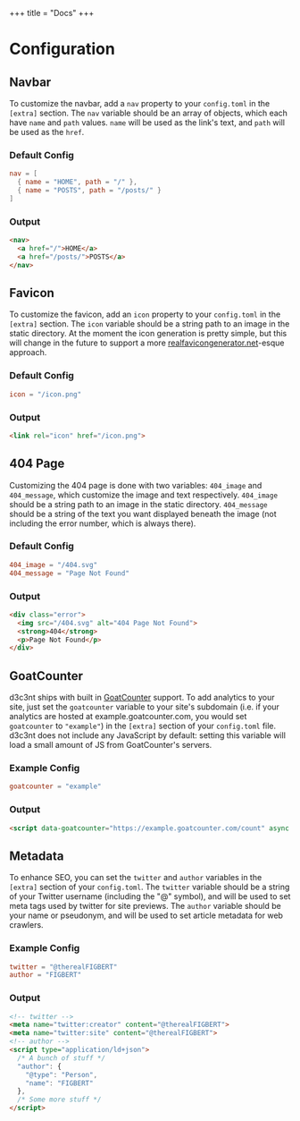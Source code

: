+++
title = "Docs"
+++

# Configuration

## Navbar

To customize the navbar, add a `nav` property to your `config.toml` in the `[extra]` section. The `nav` variable should be an array of objects, which each have `name` and `path`
values. `name` will be used as the link's text, and `path` will be used as the `href`.

### Default Config
```toml
nav = [
  { name = "HOME", path = "/" },
  { name = "POSTS", path = "/posts/" }
]
```
### Output
```html
<nav>
  <a href="/">HOME</a>
  <a href="/posts/">POSTS</a>
</nav>
```

## Favicon

To customize the favicon, add an `icon` property to your `config.toml` in the `[extra]` section. The `icon` variable should be a string path to an image in the static directory.
At the moment the icon generation is pretty simple, but this will change in the future to support a more [realfavicongenerator.net][favicon-generator]-esque approach.

### Default Config
```toml
icon = "/icon.png"
```
### Output
```html
<link rel="icon" href="/icon.png">
```

## 404 Page

Customizing the 404 page is done with two variables: `404_image` and `404_message`, which customize the image and text respectively. `404_image` should be a string path to an
image in the static directory. `404_message` should be a string of the text you want displayed beneath the image (not including the error number, which is always there).

### Default Config
```toml
404_image = "/404.svg"
404_message = "Page Not Found"
```
### Output
```html
<div class="error">
  <img src="/404.svg" alt="404 Page Not Found">
  <strong>404</strong>
  <p>Page Not Found</p>
</div>
```

## GoatCounter

d3c3nt ships with built in [GoatCounter][gc] support. To add analytics to your site, just set the `goatcounter` variable to your site's subdomain (i.e. if your analytics are
hosted at example.goatcounter.com, you would set `goatcounter` to `"example"`) in the `[extra]` section of your `config.toml` file. d3c3nt does not include any JavaScript by
default: setting this variable will load a small amount of JS from GoatCounter's servers.

### Example Config
```toml
goatcounter = "example"
```
### Output
```html
<script data-goatcounter="https://example.goatcounter.com/count" async src="https://gc.zgo.at/count.js"></script>
```

## Metadata

To enhance SEO, you can set the `twitter` and `author` variables in the `[extra]` section of your `config.toml`. The `twitter` variable should be a string of your Twitter
username (including the "@" symbol), and will be used to set meta tags used by twitter for site previews. The `author` variable should be your name or pseudonym, and will be
used to set article metadata for web crawlers.

### Example Config
```toml
twitter = "@therealFIGBERT"
author = "FIGBERT"
```
### Output
```html
<!-- twitter -->
<meta name="twitter:creator" content="@therealFIGBERT">
<meta name="twitter:site" content="@therealFIGBERT">
<!-- author -->
<script type="application/ld+json">
  /* A bunch of stuff */
  "author": {
    "@type": "Person",
    "name": "FIGBERT"
  },
  /* Some more stuff */
</script>
```

[favicon-generator]: https://realfavicongenerator.net/
[gc]: https://www.goatcounter.com/

